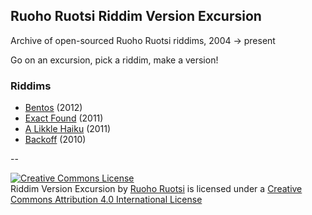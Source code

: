 ## Ruoho Ruotsi Riddim Version Excursion

Archive of open-sourced Ruoho Ruotsi riddims, 2004 &rarr; present

Go on an excursion, pick a riddim, make a version!


### Riddims
* [Bentos](https://www.discogs.com/Lumineon-Bentos/release/4127752) (2012)
* [Exact Found](https://www.discogs.com/Tomas-Jirku-Ruoho-Ruotsi-Clear-Cut/release/3301968) (2011)
* [A Likkle Haiku](https://www.discogs.com/Ruoho-Ruotsi-Featuring-Jenn-Mierau-A-Little-Haiku/release/2934228) (2011)
* [Backoff](https://www.discogs.com/DubLoner-Isaac-H-Selassie-The-FightSpirit/release/2340523) (2010)

--

<a rel="license" href="http://creativecommons.org/licenses/by/4.0/"><img alt="Creative Commons License" style="border-width:0" src="https://i.creativecommons.org/l/by/4.0/88x31.png" /></a><br /><span xmlns:dct="http://purl.org/dc/terms/" href="http://purl.org/dc/dcmitype/Dataset" property="dct:title" rel="dct:type">Riddim Version Excursion</span> by <a xmlns:cc="http://creativecommons.org/ns#" href="https://github.com/RuohoRecords/Riddim-Archive" property="cc:attributionName" rel="cc:attributionURL">Ruoho Ruotsi</a> is licensed under a <a rel="license" href="http://creativecommons.org/licenses/by/4.0/">Creative Commons Attribution 4.0 International License</a> 